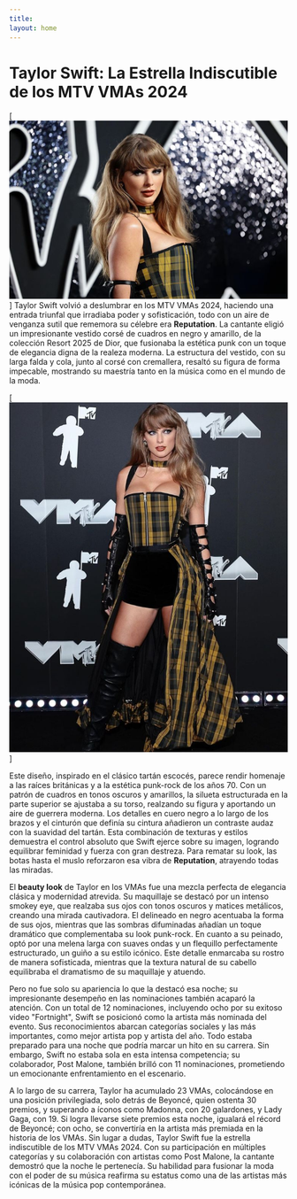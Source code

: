 ```yaml
---
title: 
layout: home
---
```

# Taylor Swift: La Estrella Indiscutible de los MTV VMAs 2024 #
[![Taylor](https://github.com/ainaramc/ainaramc.github.io/blob/main/tay/tay0.jpg?raw=true)]
Taylor Swift volvió a deslumbrar en los MTV VMAs 2024, haciendo una entrada triunfal que irradiaba poder y sofisticación, todo con un aire de venganza sutil que rememora su célebre era **Reputation**. 
La cantante eligió un impresionante vestido corsé de cuadros en negro y amarillo, de la colección Resort 2025 de Dior, que fusionaba la estética punk con un toque de elegancia digna de la realeza moderna. La estructura del vestido, 
con su larga falda y cola, junto al corsé con cremallera, resaltó su figura de forma impecable, mostrando su maestría tanto en la música como en el mundo de la moda.

[![Taylor](https://github.com/ainaramc/ainaramc.github.io/blob/main/tay/tay1.jpg?raw=true)]

Este diseño, inspirado en el clásico tartán escocés, parece rendir homenaje a las raíces británicas y a la estética punk-rock de los años 70. 
Con un patrón de cuadros en tonos oscuros y amarillos, la silueta estructurada en la parte superior se ajustaba a su torso, realzando su figura y aportando un aire de guerrera moderna. 
Los detalles en cuero negro a lo largo de los brazos y el cinturón que definía su cintura añadieron un contraste audaz con la suavidad del tartán. 
Esta combinación de texturas y estilos demuestra el control absoluto que Swift ejerce sobre su imagen, logrando equilibrar feminidad y fuerza con gran destreza. 
Para rematar su look, las botas hasta el muslo reforzaron esa vibra de **Reputation**, atrayendo todas las miradas.

El **beauty look** de Taylor en los VMAs fue una mezcla perfecta de elegancia clásica y modernidad atrevida. 
Su maquillaje se destacó por un intenso smokey eye, que realzaba sus ojos con tonos oscuros y matices metálicos, creando una mirada cautivadora. 
El delineado en negro acentuaba la forma de sus ojos, mientras que las sombras difuminadas añadían un toque dramático que complementaba su look punk-rock. 
En cuanto a su peinado, optó por una melena larga con suaves ondas y un flequillo perfectamente estructurado, un guiño a su estilo icónico. 
Este detalle enmarcaba su rostro de manera sofisticada, mientras que la textura natural de su cabello equilibraba el dramatismo de su maquillaje y atuendo.

Pero no fue solo su apariencia lo que la destacó esa noche; su impresionante desempeño en las nominaciones también acaparó la atención.
Con un total de 12 nominaciones, incluyendo ocho por su exitoso video "Fortnight", Swift se posicionó como la artista más nominada del evento. 
Sus reconocimientos abarcan categorías sociales y las más importantes, como mejor artista pop y artista del año. 
Todo estaba preparado para una noche que podría marcar un hito en su carrera. Sin embargo, Swift no estaba sola en esta intensa competencia; 
su colaborador, Post Malone, también brilló con 11 nominaciones, prometiendo un emocionante enfrentamiento en el escenario.

A lo largo de su carrera, Taylor ha acumulado 23 VMAs, colocándose en una posición privilegiada, solo detrás de Beyoncé, quien ostenta 30 premios, y 
superando a íconos como Madonna, con 20 galardones, y Lady Gaga, con 19. 
Si logra llevarse siete premios esta noche, igualará el récord de Beyoncé; con ocho, se convertiría en la artista más premiada en la historia de los VMAs.
Sin lugar a dudas, Taylor Swift fue la estrella indiscutible de los MTV VMAs 2024. 
Con su participación en múltiples categorías y su colaboración con artistas como Post Malone, 
la cantante demostró que la noche le pertenecía. Su habilidad para fusionar la moda con el poder de su música reafirma su estatus como una de las artistas más icónicas de la música pop contemporánea.

